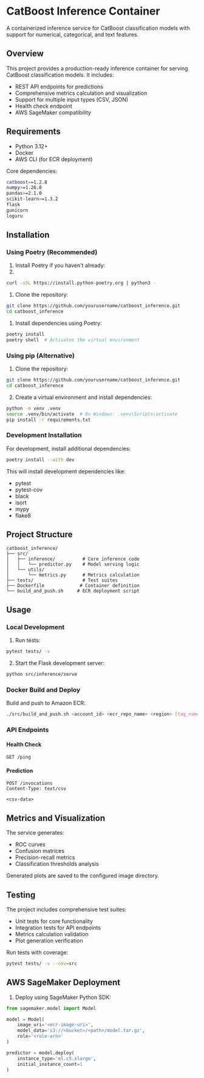 # CatBoost Inference Container

A containerized inference service for CatBoost classification models with support for numerical, categorical, and text features.

## Overview

This project provides a production-ready inference container for serving CatBoost classification models. It includes:

- REST API endpoints for predictions
- Comprehensive metrics calculation and visualization
- Support for multiple input types (CSV, JSON)
- Health check endpoint
- AWS SageMaker compatibility

## Requirements

- Python 3.12+
- Docker
- AWS CLI (for ECR deployment)

Core dependencies:

```bash
catboost==1.2.8
numpy>=1.26.0
pandas>=2.1.0
scikit-learn>=1.3.2
flask
gunicorn
loguru
```

## Installation

### Using Poetry (Recommended)

1. Install Poetry if you haven't already:
2. 
```bash
curl -sSL https://install.python-poetry.org | python3 -
```

1. Clone the repository:
```bash
git clone https://github.com/yourusername/catboost_inference.git
cd catboost_inference
```

1. Install dependencies using Poetry:
```bash
poetry install
poetry shell  # Activates the virtual environment
```

### Using pip (Alternative)

1. Clone the repository:
```bash
git clone https://github.com/yourusername/catboost_inference.git
cd catboost_inference
```

2. Create a virtual environment and install dependencies:
```bash
python -m venv .venv
source .venv/bin/activate  # On Windows: .venv\Scripts\activate
pip install -r requirements.txt
```

### Development Installation

For development, install additional dependencies:
```bash
poetry install --with dev
```

This will install development dependencies like:
- pytest
- pytest-cov
- black
- isort
- mypy
- flake8

## Project Structure

```
catboost_inference/
├── src/
│   ├── inference/          # Core inference code
│   │   └── predictor.py    # Model serving logic
│   └── utils/
│       └── metrics.py      # Metrics calculation
├── tests/                  # Test suites
├── Dockerfile             # Container definition
└── build_and_push.sh     # ECR deployment script
```

## Usage

### Local Development

1. Run tests:
```bash
pytest tests/ -v
```

2. Start the Flask development server:
```bash
python src/inference/serve
```

### Docker Build and Deploy

Build and push to Amazon ECR:
```bash
./src/build_and_push.sh <account_id> <ecr_repo_name> <region> [tag_name]
```

### API Endpoints

#### Health Check
```http
GET /ping
```

#### Prediction
```http
POST /invocations
Content-Type: text/csv

<csv-data>
```

## Metrics and Visualization

The service generates:
- ROC curves
- Confusion matrices
- Precision-recall metrics
- Classification thresholds analysis

Generated plots are saved to the configured image directory.

## Testing

The project includes comprehensive test suites:
- Unit tests for core functionality
- Integration tests for API endpoints
- Metrics calculation validation
- Plot generation verification

Run tests with coverage:
```bash
pytest tests/ -v --cov=src
```

## AWS SageMaker Deployment

1. Deploy using SageMaker Python SDK:

```python
from sagemaker.model import Model

model = Model(
    image_uri='<ecr-image-uri>',
    model_data='s3://<bucket>/<path>/model.tar.gz',
    role='<role-arn>'
)

predictor = model.deploy(
    instance_type='ml.c5.xlarge',
    initial_instance_count=1
)
```